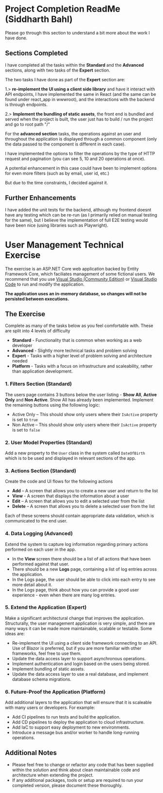 # Project Completion ReadMe (Siddharth Bahl)

Please go through this section to understand a bit more about the work I have done.

## Sections Completed

I have completed all the tasks within the **Standard** and the **Advanced** sections, along with two tasks of the **Expert** section.

The two tasks I have done as part of the **Expert** section are:

1.> **re-implement the UI using a client side library** and have it interact with API endpoints, I have implemented the same in React (and the same can be found under react_app in wwwroot), and the interactions with the backend is through endpoints. 

2.> **Implement the bundling of static assets**, the front end is bundled and served when the project is built, the user just has to build / run the project and go to root path "/"

For the **advanced section** tasks, the operations against an user and throughout the application is displayed through a common component (only the data passed to the component is different in each case).

I have implemented the options to filter the operations by the type of HTTP request and pagination (you can see 5, 10 and 20 operations at once).

A potential enhancement in this case could have been to implement options for even more filters (such as by email, user id, etc.)

But due to the time constraints, I decided against it.

## Further Enhancements

I have added the unit tests for the backend, although my frontend doesnt have any testing which can be re-run (as I primarily relied on manual testing for the same), but I believe the implementation of full E2E testing would have been nice (using libraries such as Playwright).

# User Management Technical Exercise

The exercise is an ASP.NET Core web application backed by Entity Framework Core, which faciliates management of some fictional users.
We recommend that you use [Visual Studio (Community Edition)](https://visualstudio.microsoft.com/downloads) or [Visual Studio Code](https://code.visualstudio.com/Download) to run and modify the application. 

**The application uses an in-memory database, so changes will not be persisted between executions.**

## The Exercise
Complete as many of the tasks below as you feel comfortable with. These are split into 4 levels of difficulty 
* **Standard** - Functionality that is common when working as a web developer
* **Advanced** - Slightly more technical tasks and problem solving
* **Expert** - Tasks with a higher level of problem solving and architecture needed
* **Platform** - Tasks with a focus on infrastructure and scaleability, rather than application development.

### 1. Filters Section (Standard)

The users page contains 3 buttons below the user listing - **Show All**, **Active Only** and **Non Active**. Show All has already been implemented. Implement the remaining buttons using the following logic:
* Active Only – This should show only users where their `IsActive` property is set to `true`
* Non Active – This should show only users where their `IsActive` property is set to `false`

### 2. User Model Properties (Standard)

Add a new property to the `User` class in the system called `DateOfBirth` which is to be used and displayed in relevant sections of the app.

### 3. Actions Section (Standard)

Create the code and UI flows for the following actions
* **Add** – A screen that allows you to create a new user and return to the list
* **View** - A screen that displays the information about a user
* **Edit** – A screen that allows you to edit a selected user from the list  
* **Delete** – A screen that allows you to delete a selected user from the list

Each of these screens should contain appropriate data validation, which is communicated to the end user.

### 4. Data Logging (Advanced)

Extend the system to capture log information regarding primary actions performed on each user in the app.
* In the **View** screen there should be a list of all actions that have been performed against that user. 
* There should be a new **Logs** page, containing a list of log entries across the application.
* In the Logs page, the user should be able to click into each entry to see more detail about it.
* In the Logs page, think about how you can provide a good user experience - even when there are many log entries.

### 5. Extend the Application (Expert)

Make a significant architectural change that improves the application.
Structurally, the user management application is very simple, and there are many ways it can be made more maintainable, scalable or testable.
Some ideas are:
* Re-implement the UI using a client side framework connecting to an API. Use of Blazor is preferred, but if you are more familiar with other frameworks, feel free to use them.
* Update the data access layer to support asynchronous operations.
* Implement authentication and login based on the users being stored.
* Implement bundling of static assets.
* Update the data access layer to use a real database, and implement database schema migrations.

### 6. Future-Proof the Application (Platform)

Add additional layers to the application that will ensure that it is scaleable with many users or developers. For example:
* Add CI pipelines to run tests and build the application.
* Add CD pipelines to deploy the application to cloud infrastructure.
* Add IaC to support easy deployment to new environments.
* Introduce a message bus and/or worker to handle long-running operations.

## Additional Notes

* Please feel free to change or refactor any code that has been supplied within the solution and think about clean maintainable code and architecture when extending the project.
* If any additional packages, tools or setup are required to run your completed version, please document these thoroughly.
